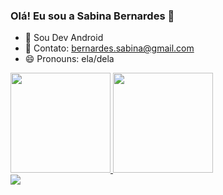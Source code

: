 ### Olá! Eu sou a Sabina Bernardes 👋


- 🌱 Sou Dev Android 
- 📩 Contato: bernardes.sabina@gmail.com
- 😄 Pronouns: ela/dela

<div>
   <a href="https://github.com/adenilsonricardo">
   <img height="160cm" src="https://github-readme-stats.vercel.app/api?username=sabinabernardes&show_icons=tru&theme=dark&include_all_commits=tru&count_private=true"/>
   <img height="160cm" src="https://github-readme-stats.vercel.app/api/top-langs/?username=sabinabernardes&layout=compact&langs_count=16&theme=dark"/>
</div>
  
 <div> 
   <a href="https://www.linkedin.com/in/sabina-b-023867b0/" target="_blank"><img src="https://img.shields.io/badge/-LinkedIn-%230077B5?style=for-the-badge&logo=linkedin&logoColor=white" target="_blank"></a>   
</div>
